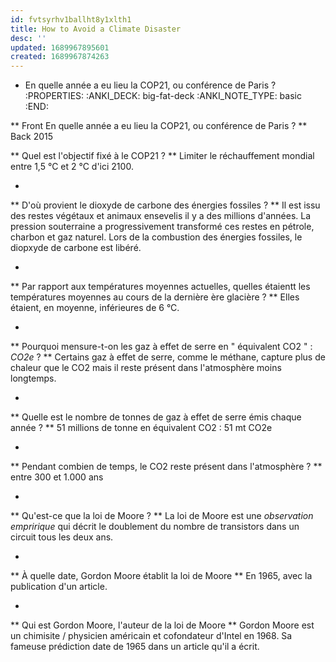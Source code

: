 ```yaml
---
id: fvtsyrhv1ballht8y1xlth1
title: How to Avoid a Climate Disaster
desc: ''
updated: 1689967895601
created: 1689967874263
---
```


* En quelle année a eu lieu la COP21, ou conférence de Paris ?
:PROPERTIES:
:ANKI_DECK: big-fat-deck
:ANKI_NOTE_TYPE: basic
:END:

** Front
En quelle année a eu lieu la COP21, ou conférence de Paris ?
** Back
2015






** 
Quel est l'objectif fixé à le COP21 ?
** 
Limiter le réchauffement mondial entre 1,5 °C et 2 °C d'ici 2100.

*

**
D'où provient le dioxyde de carbone des énergies fossiles ?
**
Il est issu des restes végétaux et animaux ensevelis il y a des millions 
d'années. La pression souterraine a progressivement transformé ces restes 
en pétrole, charbon et gaz naturel. Lors de la combustion des énergies 
fossiles, le diopxyde de carbone est libéré.


*

**
Par rapport aux températures moyennes actuelles, quelles étaientt les 
températures moyennes au cours de la dernière ère glacière ?
**
Elles étaient, en moyenne, inférieures de 6 °C.

*

**
Pourquoi mensure-t-on les gaz à effet de serre en " équivalent CO2 " : *CO2e* ?
**
Certains gaz à effet de serre, comme le méthane, capture plus de chaleur que le 
CO2 mais il reste présent dans l'atmosphère moins longtemps.

*

**
Quelle est le nombre de tonnes de gaz à effet de serre émis chaque année ?
**
51 millions de tonne en équivalent CO2 : 51 mt CO2e

*

**
Pendant combien de temps, le CO2 reste présent dans l'atmosphère ?
**
entre 300 et 1.000 ans

*

**
Qu'est-ce que la loi de Moore ?
**
La loi de Moore est une *observation empririque* qui décrit le doublement du nombre 
de transistors dans un circuit tous les deux ans.

*

**
À quelle date, Gordon Moore établit la loi de Moore
**
En 1965, avec la publication d'un article.

*

**
Qui est Gordon Moore, l'auteur de la loi de Moore
**
Gordon Moore est un chimisite / physicien américain et cofondateur d'Intel en 
1968. Sa fameuse prédiction date de 1965 dans un article qu'il a écrit.
